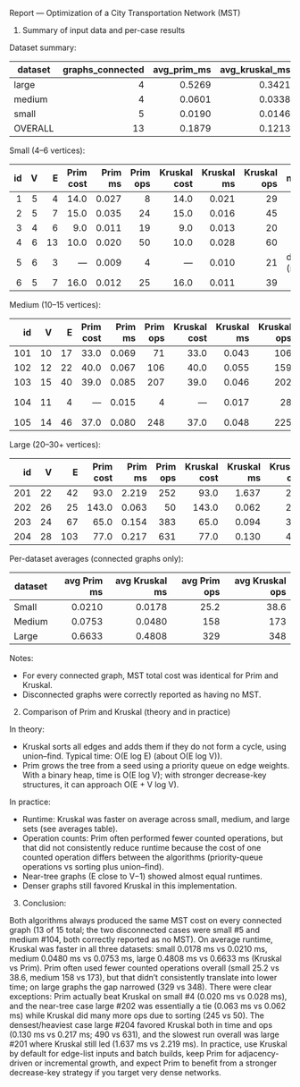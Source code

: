 Report — Optimization of a City Transportation Network (MST)

1. Summary of input data and per-case results

Dataset summary:

| dataset | graphs_connected | avg_prim_ms | avg_kruskal_ms | avg_prim_ops | avg_kruskal_ops | kruskal_faster | all_equal_cost |
| ------- | ---------------: | ----------: | -------------: | -----------: | --------------: | -------------: | -------------: |
| large   |                4 |      0.5269 |         0.3421 |        320.0 |           348.0 |           true |           true |
| medium  |                4 |      0.0601 |         0.0338 |        158.0 |           173.0 |           true |          false |
| small   |                5 |      0.0190 |         0.0146 |         25.2 |            38.6 |           true |          false |
| OVERALL |               13 |      0.1879 |         0.1213 |        159.5 |           175.2 |           true |          false |

Small (4–6 vertices):

| id |  V |  E | Prim cost | Prim ms | Prim ops | Kruskal cost | Kruskal ms | Kruskal ops | note                  |
| -: | -: | -: | --------: | ------: | -------: | -----------: | ---------: | ----------: | :-------------------- |
|  1 |  5 |  4 |      14.0 |   0.027 |        8 |         14.0 |      0.021 |          29 |                       |
|  2 |  5 |  7 |      15.0 |   0.035 |       24 |         15.0 |      0.016 |          45 |                       |
|  3 |  4 |  6 |       9.0 |   0.011 |       19 |          9.0 |      0.013 |          20 |                       |
|  4 |  6 | 13 |      10.0 |   0.020 |       50 |         10.0 |      0.028 |          60 |                       |
|  5 |  6 |  3 |         — |   0.009 |        4 |            — |      0.010 |          21 | disconnected (no MST) |
|  6 |  5 |  7 |      16.0 |   0.012 |       25 |         16.0 |      0.011 |          39 |                       |

Medium (10–15 vertices):

|  id |  V |  E | Prim cost | Prim ms | Prim ops | Kruskal cost | Kruskal ms | Kruskal ops | note                  |
| --: | -: | -: | --------: | ------: | -------: | -----------: | ---------: | ----------: | :-------------------- |
| 101 | 10 | 17 |      33.0 |   0.069 |       71 |         33.0 |      0.043 |         106 |                       |
| 102 | 12 | 22 |      40.0 |   0.067 |      106 |         40.0 |      0.055 |         159 |                       |
| 103 | 15 | 40 |      39.0 |   0.085 |      207 |         39.0 |      0.046 |         202 |                       |
| 104 | 11 |  4 |         — |   0.015 |        4 |            — |      0.017 |          28 | disconnected (no MST) |
| 105 | 14 | 46 |      37.0 |   0.080 |      248 |         37.0 |      0.048 |         225 |                       |

Large (20–30+ vertices):

|  id |  V |   E | Prim cost | Prim ms | Prim ops | Kruskal cost | Kruskal ms | Kruskal ops |
| --: | -: | --: | --------: | ------: | -------: | -----------: | ---------: | ----------: |
| 201 | 22 |  42 |      93.0 |   2.219 |      252 |         93.0 |      1.637 |         286 |
| 202 | 26 |  25 |     143.0 |   0.063 |       50 |        143.0 |      0.062 |         245 |
| 203 | 24 |  67 |      65.0 |   0.154 |      383 |         65.0 |      0.094 |         371 |
| 204 | 28 | 103 |      77.0 |   0.217 |      631 |         77.0 |      0.130 |         490 |

Per-dataset averages (connected graphs only):

| dataset | avg Prim ms | avg Kruskal ms | avg Prim ops | avg Kruskal ops |
| ------- | ----------: | -------------: | -----------: | --------------: |
| Small   |      0.0210 |         0.0178 |         25.2 |            38.6 |
| Medium  |      0.0753 |         0.0480 |          158 |             173 |
| Large   |      0.6633 |         0.4808 |          329 |             348 |

Notes:

* For every connected graph, MST total cost was identical for Prim and Kruskal.
* Disconnected graphs were correctly reported as having no MST.

2. Comparison of Prim and Kruskal (theory and in practice)

In theory:

* Kruskal sorts all edges and adds them if they do not form a cycle, using union–find. Typical time: O(E log E) (about O(E log V)).
* Prim grows the tree from a seed using a priority queue on edge weights. With a binary heap, time is O(E log V); with stronger decrease-key structures, it can approach O(E + V log V).

In practice:

* Runtime: Kruskal was faster on average across small, medium, and large sets (see averages table).
* Operation counts: Prim often performed fewer counted operations, but that did not consistently reduce runtime because the cost of one counted operation differs between the algorithms (priority-queue operations vs sorting plus union–find).
* Near-tree graphs (E close to V−1) showed almost equal runtimes.
* Denser graphs still favored Kruskal in this implementation.

3. Conclusion:

Both algorithms always produced the same MST cost on every connected graph (13 of 15 total; the two disconnected cases were small #5 and medium #104, both correctly reported as no MST). On average runtime, Kruskal was faster in all three datasets: small 0.0178 ms vs 0.0210 ms, medium 0.0480 ms vs 0.0753 ms, large 0.4808 ms vs 0.6633 ms (Kruskal vs Prim). Prim often used fewer counted operations overall (small 25.2 vs 38.6, medium 158 vs 173), but that didn’t consistently translate into lower time; on large graphs the gap narrowed (329 vs 348). There were clear exceptions: Prim actually beat Kruskal on small #4 (0.020 ms vs 0.028 ms), and the near-tree case large #202 was essentially a tie (0.063 ms vs 0.062 ms) while Kruskal did many more ops due to sorting (245 vs 50). The densest/heaviest case large #204 favored Kruskal both in time and ops (0.130 ms vs 0.217 ms; 490 vs 631), and the slowest run overall was large #201 where Kruskal still led (1.637 ms vs 2.219 ms). In practice, use Kruskal by default for edge-list inputs and batch builds, keep Prim for adjacency-driven or incremental growth, and expect Prim to benefit from a stronger decrease-key strategy if you target very dense networks.
